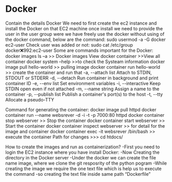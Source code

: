 # Docker
Contain the details
Docker
We need to first create the ec2 instance and install the Docker on that EC2 machine once install we need to provide the user in the user group were we have freely use the docker without using of the docker command, below are the command:
sudo usermod -a -G docker ec2-user
Check user was added or not:
sudo cat /etc/group
docker:x:992:ec2-user
Some are commands important for the Docker:
docker images ls –a >> Docker images View
docker container >>View all container
docker system –help >>to check the Systeam information
docker image pull hello-world  >> pulling image
docker container run hello-world >> create the container and run that
-a, --attach list                      Attach to STDIN, STDOUT or STDERR
-d, --detach                     Run container in background and print container ID
-e, --env list                         Set environment variables 
-i, --interactive                      Keep STDIN open even if not attached
-m, --name string                      Assign a name to the container
-p, --publish list                     Publish a container's port(s) to the host
-t, --tty                              Allocate a pseudo-TTY

Command for generating the container:
docker image pull httpd
docker container run --name websrever -d -i -t -p 7000:80 httpd
docker container stop webserver  >> Stop the container 
docker container start webserver >> Start the container
docker container inspect webserver >> for detail for the image and container
docker container exec -it websrever /bin/bash >> execute the container
Path for changes >>> cd htdocs/


How to create the images and run as containerization?
-First you need to login the EC2 instance where you have install Docker:
-Now Creating the directory in the Docker server 
-Under the docker we can create the file name image, where we clone the git resposrity of the python pogram
-While creating the image we require the one text file which is help us to execute the command
-so creating the text file inside same path “Dockerfile”
